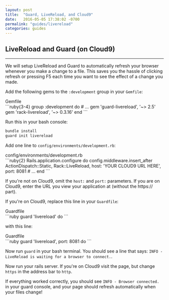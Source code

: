 ```yaml
---
layout: post
title:  "Guard, LiveReload, and Cloud9"
date:   2016-05-05 17:38:02 -0700
permalink: "guides/livereload"
categories: guides
---
```


## LiveReload and Guard (on Cloud9)

<hr class="left" />

We will setup LiveReload and Guard to automatically refresh your browser whenever you make a change to a file. This saves you the hassle of clicking refresh or pressing F5 each time you want to see the effect of a change you made.

Add the following gems to the `:development` group in your `Gemfile`:

<div class="file-path">Gemfile</div>
```ruby{3-4}
group :development do
    # ...
    gem 'guard-livereload', '~> 2.5'
    gem 'rack-livereload', '~> 0.3.16'
end
```

Run this in your bash console:

```bash
bundle install
guard init livereload
```

Add one line to `config/environments/development.rb`:

<div class="file-path">config/environments/development.rb</div>
```ruby{2}
Rails.application.configure do
    config.middleware.insert_after ActionDispatch::Static, Rack::LiveReload, host: 'YOUR CLOUD9 URL HERE', port: 8081
    # ...
end
```

If you're not on Cloud9, omit the `host:` and `port:` parameters. If you are on Cloud9, enter the URL you view your application at (without the https:// part).

If you're on Cloud9, replace this line in your `Guardfile`:

<div class="file-path">Guardfile</div>
```ruby
guard 'livereload' do
```

with this line:

<div class="file-path">Guardfile</div>
```ruby
guard 'livereload', port: 8081 do
```

Now run `guard` in your bash terminal. You should see a line that says: `INFO - LiveReload is waiting for a browser to connect.`.

Now run your rails server. If you're on Cloud9 visit the page, but change `https` in the address bar to `http`.

If everything worked correctly, you should see `INFO - Browser connected.` in your guard console, and your page should refresh automatically when your files change!
